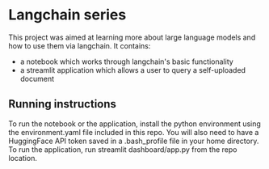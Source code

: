 # Langchain series 

This project was aimed at learning more about large language models and how to use them via langchain. It contains:

- a notebook which works through langchain's basic functionality
- a streamlit application which allows a user to query a self-uploaded document

## Running instructions
To run the notebook or the application, install the python environment using the environment.yaml file included in this repo. You will also need to have a HuggingFace API token saved in a .bash_profile file in your home directory. To run the application, run streamlit dashboard/app.py from the repo location.